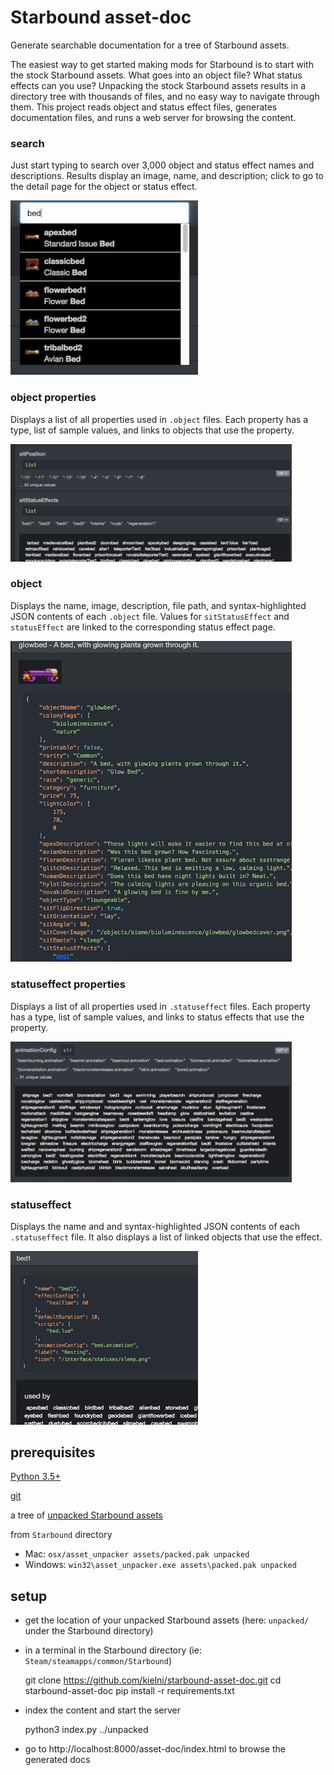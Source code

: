 # Starbound asset-doc

Generate searchable documentation for a tree of Starbound assets.

The easiest way to get started making mods for Starbound is to start with the
stock Starbound assets. What goes into an object file? What status effects can you
use? Unpacking the stock Starbound assets results in a directory tree with
thousands of files, and no easy way to navigate through them. This project reads
object and status effect files, generates documentation files, and runs
a web server for browsing the content.

### search

Just start typing to search over 3,000 object and status effect names and descriptions.
Results display an image, name, and description; click to go to the detail page for the
object or status effect.

<img src="https://github.com/kielni/starbound-asset-doc/blob/master/screenshots/sb_search.png" width="300">

### object properties

Displays a list of all properties used in `.object` files.
Each property has a type, list of sample values, and links to objects that use the property.

<img src="https://github.com/kielni/starbound-asset-doc/blob/master/screenshots/sb_object_props.png" width="450">

### object

Displays the name, image, description, file path, and syntax-highlighted JSON contents of each `.object` file.
Values for `sitStatusEffect` and `statusEffect` are linked to the corresponding status effect page.

<img src="https://github.com/kielni/starbound-asset-doc/blob/master/screenshots/sb_object.png" width="450">

### statuseffect properties

Displays a list of all properties used in `.statuseffect` files.
Each property has a type, list of sample values, and links to status effects that use the property.

<img src="https://github.com/kielni/starbound-asset-doc/blob/master/screenshots/sb_statuseffect_props.png" width="450">

### statuseffect

Displays the name and and syntax-highlighted JSON contents of each `.statuseffect` file.
It also displays a list of linked objects that use the effect.

<img src="https://github.com/kielni/starbound-asset-doc/blob/master/screenshots/sb_statuseffect.png" width="300">

## prerequisites

<a href="https://www.python.org/downloads/">Python 3.5+</a>

<a href="https://git-scm.com/downloads">git</a>

a tree of <a href="https://starbounder.org/Modding:Basics#Step_1_-_Unpacking_Assets">unpacked Starbound assets</a>

from `Starbound` directory
- Mac: `osx/asset_unpacker assets/packed.pak unpacked`
- Windows: `win32\asset_unpacker.exe assets\packed.pak unpacked`

## setup

- get the location of your unpacked Starbound assets (here: `unpacked/` under the Starbound directory)

- in a terminal in the Starbound directory (ie: `Steam/steamapps/common/Starbound`)

    git clone https://github.com/kielni/starbound-asset-doc.git
    cd starbound-asset-doc
    pip install -r requirements.txt

- index the content and start the server

    python3 index.py ../unpacked

- go to http://localhost:8000/asset-doc/index.html to browse the generated docs


